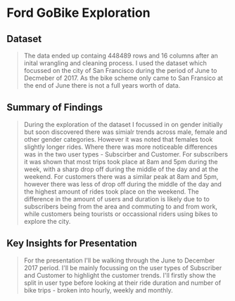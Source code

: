 # Ford GoBike Exploration

## Dataset

> The data ended up containg 448489 rows and 16 columns after an inital wrangling and cleaning process. I used the dataset which focussed on the city of San Francisco during the period of June to Decmeber of 2017. As the bike scheme only came to San Fransico at the end of June there is not a full years worth of data.


## Summary of Findings

> During the exploration of the dataset I focussed in on gender initially but soon discovered there was simialr trends across male, female and other gender categories. However it was noted that females took slightly longer rides. Where there was more noticeable differences was in the two user types - Subscirber and Customer. For subscribers it was shown that most trips took place at 8am and 5pm during the week, with a sharp drop off during the middle of the day and at the weekend. For customers there was a similar peak at 8am and 5pm, however there was less of drop off during the middle of the day and the highest amount of rides took place on the weekend. The difference in the amount of users and duration is likely due to to subscribers being from the area and commuting to and from work, while customers being tourists or occassional riders using bikes to explore the city.


## Key Insights for Presentation

> For the presentation I'll be walking through the June to December 2017 period. I'll be mainly focussing on the user types of Subscriber and Customer to highlight the customer trends. I'll firstly show the split in user type before looking at their ride duration and number of bike trips - broken into hourly, weekly and monthly.
